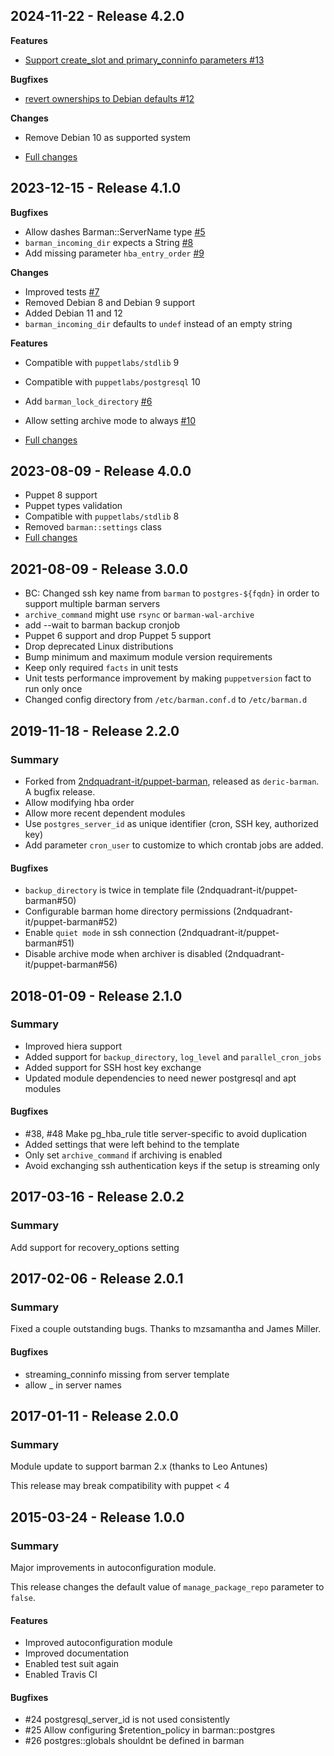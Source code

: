 ## 2024-11-22 - Release 4.2.0

**Features**
- [Support create_slot and primary_conninfo parameters #13](https://github.com/deric/puppet-barman/pull/13)

**Bugfixes**
- [revert ownerships to Debian defaults #12](https://github.com/deric/puppet-barman/pull/12)

**Changes**
- Remove Debian 10 as supported system

- [Full changes](https://github.com/deric/puppet-barman/compare/v4.1.0...v4.2.0)

## 2023-12-15 - Release 4.1.0

**Bugfixes**
-  Allow dashes Barman::ServerName type [#5](https://github.com/deric/puppet-barman/pull/5)
-  `barman_incoming_dir` expects a String [#8](https://github.com/deric/puppet-barman/pull/8)
- Add missing parameter `hba_entry_order` [#9](https://github.com/deric/puppet-barman/pull/9)

**Changes**
- Improved tests [#7](https://github.com/deric/puppet-barman/pull/7)
- Removed Debian 8 and Debian 9 support
- Added Debian 11 and 12
- `barman_incoming_dir` defaults to `undef` instead of an empty string

**Features**
- Compatible with `puppetlabs/stdlib` 9
- Compatible with `puppetlabs/postgresql` 10
- Add `barman_lock_directory` [#6](https://github.com/deric/puppet-barman/pull/6)
- Allow setting archive mode to always [#10](https://github.com/deric/puppet-barman/pull/10)

- [Full changes](https://github.com/deric/puppet-barman/compare/v4.0.0...v4.1.0)


## 2023-08-09 - Release 4.0.0

- Puppet 8 support
- Puppet types validation
- Compatible with `puppetlabs/stdlib` 8
- Removed `barman::settings` class
- [Full changes](https://github.com/deric/puppet-barman/compare/v3.0.0...v4.0.0)


## 2021-08-09 - Release 3.0.0

- BC: Changed ssh key name from `barman` to `postgres-${fqdn}` in order to support multiple barman servers
- `archive_command` might use `rsync` or `barman-wal-archive`
- add --wait to barman backup cronjob
- Puppet 6 support and drop Puppet 5 support
- Drop deprecated Linux distributions
- Bump minimum and maximum module version requirements
- Keep only required `facts` in unit tests
- Unit tests performance improvement by making `puppetversion` fact to run only once
- Changed config directory from `/etc/barman.conf.d` to `/etc/barman.d`

## 2019-11-18 - Release 2.2.0

### Summary

- Forked from [2ndquadrant-it/puppet-barman](https://github.com/2ndquadrant-it/puppet-barman), released as `deric-barman`. A bugfix release.
- Allow modifying hba order
- Allow more recent dependent modules
- Use `postgres_server_id` as unique identifier (cron, SSH key, authorized key)
- Add parameter `cron_user` to customize to which crontab jobs are added.

#### Bugfixes

- `backup_directory` is twice in template file (2ndquadrant-it/puppet-barman#50)
- Configurable barman home directory permissions (2ndquadrant-it/puppet-barman#52)
- Enable `quiet mode` in ssh connection (2ndquadrant-it/puppet-barman#51)
- Disable archive mode when archiver is disabled (2ndquadrant-it/puppet-barman#56)

## 2018-01-09 - Release 2.1.0

### Summary

- Improved hiera support
- Added support for `backup_directory`, `log_level` and `parallel_cron_jobs`
- Added support for SSH host key exchange
- Updated module dependencies to need newer postgresql and apt modules

#### Bugfixes

- #38, #48 Make pg_hba_rule title server-specific to avoid duplication
- Added settings that were left behind to the template
- Only set `archive_command` if archiving is enabled
- Avoid exchanging ssh authentication keys if the setup is streaming only

## 2017-03-16 - Release 2.0.2

### Summary

Add support for recovery_options setting

## 2017-02-06 - Release 2.0.1

### Summary
Fixed a couple outstanding bugs.
Thanks to mzsamantha and James Miller.

#### Bugfixes

- streaming_conninfo missing from server template
- allow _ in server names

## 2017-01-11 - Release 2.0.0

### Summary

Module update to support barman 2.x (thanks to Leo Antunes)

This release may break compatibility with puppet < 4

## 2015-03-24 - Release 1.0.0

### Summary

Major improvements in autoconfiguration module.

This release changes the default value of `manage_package_repo`
parameter to `false`.

#### Features
- Improved autoconfiguration module
- Improved documentation
- Enabled test suit again
- Enabled Travis CI

#### Bugfixes
- #24 postgresql_server_id is not used consistently
- #25 Allow configuring $retention_policy in barman::postgres
- #26 postgres::globals shouldnt be defined in barman
